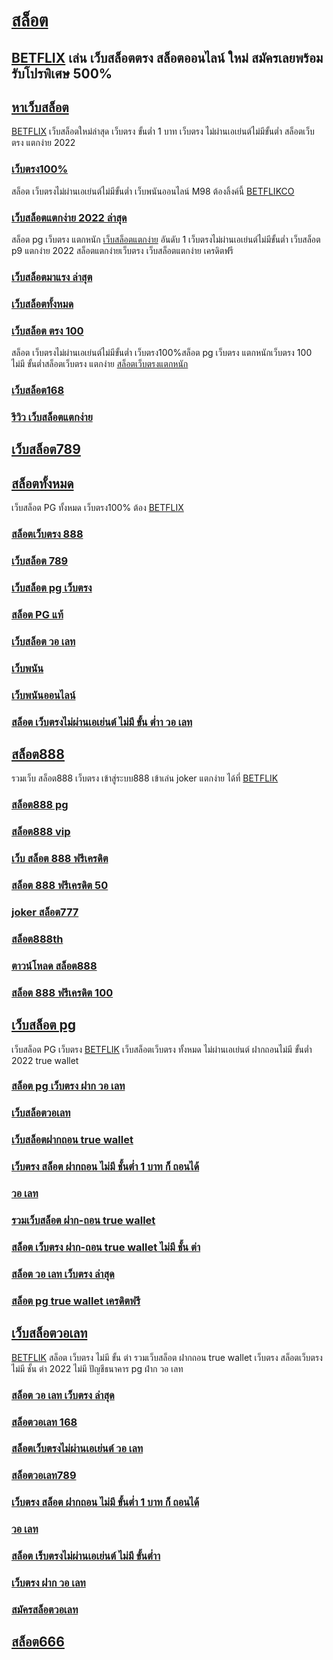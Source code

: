 # [สล็อต](https://betflix.co/gameboard/register)

[BETFLIX](https://betflix.co/) เล่น เว็บสล็อตตรง สล็อตออนไลน์ ใหม่ สมัครเลยพร้อมรับโปรพิเศษ 500%
----------------------------------------------------
## [หาเว็บสล็อต](https://betflix.co/gameboard/register)

[BETFLIX](https://betflix.co/) เว็บสล็อตใหม่ล่าสุด เว็บตรง ขั้นต่ำ 1 บาท เว็บตรง ไม่ผ่านเอเย่นต์ไม่มีขั้นต่ำ สล็อตเว็บตรง แตกง่าย 2022

### [เว็บตรง100%](https://betflix.co/)

สล็อต เว็บตรงไม่ผ่านเอเย่นต์ไม่มีขั้นต่ำ เว็บพนันออนไลน์ M98 ต้องลิ้งค์นี้ [BETFLIKCO](https://betflix.co/)

### [เว็บสล็อตแตกง่าย 2022 ล่าสุด](https://betflix.co/)

สล็อต pg เว็บตรง แตกหนัก [เว็บสล็อตแตกง่าย](https://betflix.co/) อันดับ 1 เว็บตรงไม่ผ่านเอเย่นต์ไม่มีขั้นต่ำ เว็บสล็อต p9 แตกง่าย 2022 สล็อตแตกง่ายเว็บตรง เว็บสล็อตแตกง่าย เครดิตฟรี

### [เว็บสล็อตมาแรง ล่าสุต](https://betflix.co/)

### [เว็บสล็อตทั้งหมด](https://betflix.co/)

### [เว็บสล็อต ตรง 100](https://betflix.co/)

สล็อต เว็บตรงไม่ผ่านเอเย่นต์ไม่มีขั้นต่ำ เว็บตรง100%สล็อต pg เว็บตรง แตกหนักเว็บตรง 100 ไม่มี ขั้นต่ำสล็อตเว็บตรง แตกง่าย [สล็อตเว็บตรงแตกหนัก](https://betflix.co/)

### [เว็บสล็อต168](https://betflix.co/)

### [รีวิว เว็บสล็อตแตกง่าย](https://betflix.co/)

## [เว็บสล็อต789](https://betflix.co/)

## [สล็อตทั้งหมด](https://betflix.co/)

เว็บสล็อต PG ทั้งหมด เว็บตรง100% ต้อง [BETFLIX](https://betflix.co/)

### [สล็อตเว็บตรง 888](https://betflix.co/)

### [เว็บสล็อต 789](https://betflix.co/)

### [เว็บสล็อต pg เว็บตรง](https://betflix.co/)

### [สล็อต PG แท้](https://betflix.co/)

### [เว็บสล็อต วอ เลท](https://betflix.co/)

### [เว็บพนัน](https://betflix.co/)

### [เว็บพนันออนไลน์](https://betflix.co/)

### [สล็อต เว็บตรงไม่ผ่านเอเย่นต์ ไม่มี ขั้น ต่ำา วอ เลท](https://betflix.co/)


## [สล็อต888](https://betflix.co/)

รวมเว็บ สล็อต888 เว็บตรง เข้าสู่ระบบ888 เข้าเล่น joker แตกง่าย ได้ที่  [BETFLIK](https://betflix.co/)

### [สล็อต888 pg](https://betflix.co/)

### [สล็อต888 vip](https://betflix.co/)

### [เว็บ สล็อต 888 ฟรีเครดิต](https://betflix.co/)

### [สล็อต 888 ฟรีเครดิต 50](https://betflix.co/)

### [joker สล็อต777](https://betflix.co/)

### [สล็อต888th](https://betflix.co/)

### [ตาวน์โหลด สล็อต888](https://betflix.co/)

### [สล็อต 888 ฟรีเครดิต 100](https://betflix.co/)

## [เว็บสล็อต pg](https://betflix.co/)

เว็บสล็อต PG เว็บตรง [BETFLIK](https://betflix.co/)  เว็บสล็อตเว็บตรง ทั้งหมด ไม่ผ่านเอเย่นต์ ฝากถอนไม่มี ขั้นต่ำ 2022 true wallet

### [สล็อต pg เว็บตรง ฝาก วอ เลท](https://betflix.co/)

### [เว็บสล็อตวอเลท](https://betflix.co/)

### [เว็บสล็อตฝากถอน true wallet](https://betflix.co/)

### [เว็บตรง สล็อต ฝากถอน ไม่มี ชั้นต่ำ 1 บาท ก็ ถอนได้](https://betflix.co/)

### [วอ เลท](https://betflix.co/)

### [รวมเว็บสล็อต ฝาก-ถอน true wallet](https://betflix.co/)

### [สล็อต เว็บตรง ฝาก-ถอน true wallet ไม่มี ชั้น ต่า](https://betflix.co/)

### [สล็อต วอ เลท เว็บตรง ล่าสุด](https://betflix.co/)

### [สล็อต pg true wallet เครดิตฟรี](https://betflix.co/)

## [เว็บสล็อตวอเลท](https://betflix.co/)

[BETFLIK](https://betflix.co/) สล็อต เว็บตรง ไม่มี ขั้น ต่า รวมเว็บสล็อต  ฝากถอน true wallet เว็บตรง สล็อตเว็บตรง ไม่มี ชั้น ต่า 2022 ไม่มี ปัญชีธนาคาร pg  ฝ่าก วอ เลท

### [สล็อต วอ เลท เว็บตรง ล่าสุด](https://betflix.co/)

### [สล็อตวอเลท 168](https://betflix.co/)

### [สล็อตเว็บตรงไม่ผ่านเอเย่นต์ วอ เลท](https://betflix.co/)

### [สล็อตวอเลท789](https://betflix.co/)

### [เว็บตรง สล็อต ฝากถอน ไม่มี ขั้นต่ำ 1 บาท ก็ ถอนได้](https://betflix.co/)

### [วอ เลท](https://betflix.co/)

### [สล็อต เร็บตรงไม่ผ่านเอเย่นต์ ไม่มี ขั้นต่ำา](https://betflix.co/)

### [เว็บตรง ฝาก วอ เลท](https://betflix.co/)

### [สมัครสล็อตวอเลท](https://betflix.co/)

## [สล็อต666](https://betflix.co/)
